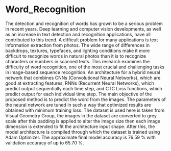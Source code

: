 # Word_Recognition

The detection and recognition of words has grown to be a serious problem in recent years. Deep learning and computer vision developments, as well as an increase in text detection and recognition applications, have all contributed to this trend. A difficult problem for many applications is text information extraction from photos. The wide range of differences in backdrops, textures, typefaces, and lighting conditions make it more difficult to recognize words in natural photos than it is to recognize characters or numbers in scanned texts. This research examines the difficulty of word recognition, one of the most crucial and challenging tasks in image-based sequence recognition. An architecture for a hybrid neural network that combines CNNs (Convolutional Neural Networks), which are good at extracting features, RNNs (Recurrent Neural Networks), which predict output sequentially each time step, and CTC Loss functions, which predict output for each individual time step. The main objective of the proposed method is to predict the word from the images. The parameters of the neural network are tuned in such a way that optimized results are obtained with minimum training loss. The dataset is used here is taken from Visual Geometry Group, the images in the dataset are converted to grey scale after this padding is applied to alter the image size then each image dimension is extended to fit the architecture input shape. After this, the model architecture is compiled through which the dataset is trained using Adam Optimizer. The approximate final model accuracy is 76.59 % with validation accuracy of up to 65.70 %.
